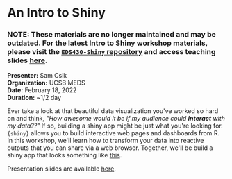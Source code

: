 # An Intro to Shiny

### **NOTE:** These materials are no longer maintained and may be outdated. For the latest Intro to Shiny workshop materials, please visit the [`EDS430-Shiny` repository](https://github.com/UCSB-MEDS/EDS430-Shiny) and access teaching slides [here](https://ucsb-meds.github.io/EDS430-Shiny/#/title-slide).

**Presenter:** Sam Csik\
**Organization:** UCSB MEDS\
**Date:** February 18, 2022\
**Duration:** \~1/2 day

Ever take a look at that beautiful data visualization you've worked so hard on and think, *"How awesome would it be if my audience could **interact** with my data??"* If so, building a shiny app might be just what you're looking for. `{shiny}` allows you to build interactive web pages and dashboards from R. In this workshop, we'll learn how to transform your data into reactive outputs that you can share via a web browser. Together, we'll be build a shiny app that looks something like [this](https://github.com/samanthacsik/practice-shiny).

Presentation slides are available [here](https://ucsb-meds.github.io/shiny-workshop/#1).
